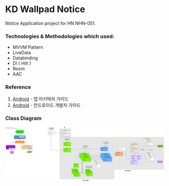 # KD Wallpad Notice
Notice Application project for HN NHN-051.


### Technologies & Methodologies which used:

- MVVM Pattern
- LiveData
- Databinding
- DI ( Hilt ) 
- Room
- AAC


### Reference

1. [Android](https://developer.android.com/jetpack/guide?hl=ko) - 앱 아키텍처 가이드
2. [Android](https://developer.android.com/guide?hl=ko) - 안드로이드 개발자 가이드


### Class Diagram

![](https://github.com/algamza/wallpad-notice/blob/main/notice.png?raw=true)
